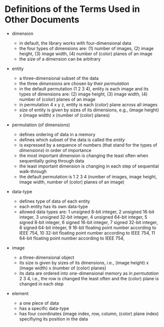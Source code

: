 Definitions of the Terms Used in Other Documents
================================================

* dimension
  * in default, the library works with four-dimensional data
  * the four types of dimensions are: (1) number of images, (2) image height, (3) image width, (4) number of (color) planes of an image
  * the size of a dimension can be arbitrary

* entity
  * a three-dimensional subset of the data
  * the three *dimensions* are chosen by their *permutation*
  * in the default permutation (1 2 3 4), entity is each image and its types of dimensions are: (2) image height, (3) image width, (4) number of (color) planes of an image
  * in permutation 4 x y z, entity is each (color) plane across all images
  * size of entity is given by sizes of its dimensions, e.g., (image height) x (image width) x (number of (color) planes)

* permutation (of dimensions)
  * defines ordering of data in a memory
  * defines which subset of the data is called the *entity*
  * is expressed by a sequence of numbers (that stand for the types of *dimensions*) in order of importance
  * the most important dimension is changing the least often when sequentially going through data
  * the least important dimension is changing in each step of sequential walk-through
  * the default permutation is 1 2 3 4 (number of images, image height, image width, number of (color) planes of an image)
 
* data-type
  * defines type of data of each entity
  * each entity has its own data-type
  * allowed data types are:
    1 unsigned 8-bit integer,
    2 unsigned 16-bit integer,
    3 unsigned 32-bit integer,
    4 unsigned 64-bit integer,
    5 signed 8-bit integer,
    6 signed 16-bit integer,
    7 signed 32-bit integer,
    8 signed 64-bit integer,
    9 16-bit floating point number according to IEEE 754,
    10 32-bit floating point number according to IEEE 754,
    11 64-bit floating point number according to IEEE 754,

* image
  * a three-dimensional object
  * its size is given by sizes of its dimensions, i.e., (image height) x (image width) x (number of (color) planes)
  * its data are ordered into one-dimensional memory as in *permutation* 2 3 4, i.e., the row is changed the least often and the (color) plane is changed in each step

* element
  * a one piece of data
  * has a specific data-type
  * has four coordinates (image index, row, column, (color) plane index) specifiying its position in the data